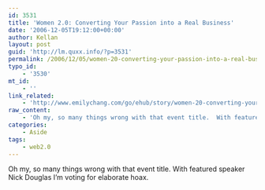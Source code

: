 ```yaml
---
id: 3531
title: 'Women 2.0: Converting Your Passion into a Real Business'
date: '2006-12-05T19:12:00+00:00'
author: Kellan
layout: post
guid: 'http://lm.quxx.info/?p=3531'
permalink: /2006/12/05/women-20-converting-your-passion-into-a-real-business/
typo_id:
    - '3530'
mt_id:
    - ''
link_related:
    - 'http://www.emilychang.com/go/ehub/story/women-20-converting-your-passion-into-a-real-business/'
raw_content:
    - 'Oh my, so many things wrong with that event title.  With featured speaker Nick Douglas I\''m voting for elaborate hoax.'
categories:
    - Aside
tags:
    - web2.0
---
```


Oh my, so many things wrong with that event title. With featured speaker Nick Douglas I’m voting for elaborate hoax.